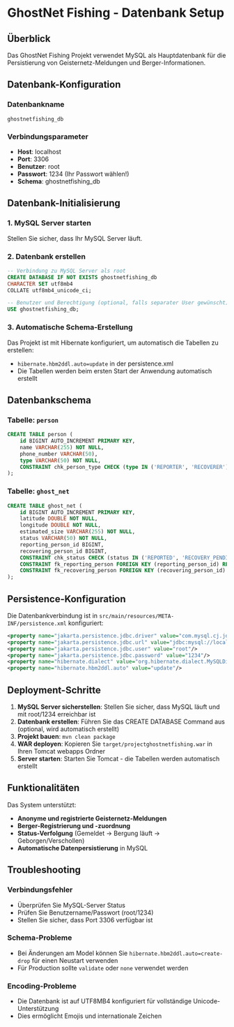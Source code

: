 # GhostNet Fishing - Datenbank Setup

## Überblick
Das GhostNet Fishing Projekt verwendet MySQL als Hauptdatenbank für die Persistierung von Geisternetz-Meldungen und Berger-Informationen.

## Datenbank-Konfiguration

### Datenbankname
```
ghostnetfishing_db
```

### Verbindungsparameter
- **Host**: localhost
- **Port**: 3306
- **Benutzer**: root
- **Passwort**: 1234 (Ihr Passwort wählen!)
- **Schema**: ghostnetfishing_db

## Datenbank-Initialisierung

### 1. MySQL Server starten
Stellen Sie sicher, dass Ihr MySQL Server läuft.

### 2. Datenbank erstellen
```sql
-- Verbindung zu MySQL Server als root
CREATE DATABASE IF NOT EXISTS ghostnetfishing_db 
CHARACTER SET utf8mb4 
COLLATE utf8mb4_unicode_ci;

-- Benutzer und Berechtigung (optional, falls separater User gewünscht)
USE ghostnetfishing_db;
```

### 3. Automatische Schema-Erstellung
Das Projekt ist mit Hibernate konfiguriert, um automatisch die Tabellen zu erstellen:
- `hibernate.hbm2ddl.auto=update` in der persistence.xml
- Die Tabellen werden beim ersten Start der Anwendung automatisch erstellt

## Datenbankschema

### Tabelle: `person`
```sql
CREATE TABLE person (
    id BIGINT AUTO_INCREMENT PRIMARY KEY,
    name VARCHAR(255) NOT NULL,
    phone_number VARCHAR(50),
    type VARCHAR(50) NOT NULL,
    CONSTRAINT chk_person_type CHECK (type IN ('REPORTER', 'RECOVERER'))
);
```

### Tabelle: `ghost_net`
```sql
CREATE TABLE ghost_net (
    id BIGINT AUTO_INCREMENT PRIMARY KEY,
    latitude DOUBLE NOT NULL,
    longitude DOUBLE NOT NULL,
    estimated_size VARCHAR(255) NOT NULL,
    status VARCHAR(50) NOT NULL,
    reporting_person_id BIGINT,
    recovering_person_id BIGINT,
    CONSTRAINT chk_status CHECK (status IN ('REPORTED', 'RECOVERY_PENDING', 'RECOVERED', 'LOST')),
    CONSTRAINT fk_reporting_person FOREIGN KEY (reporting_person_id) REFERENCES person(id),
    CONSTRAINT fk_recovering_person FOREIGN KEY (recovering_person_id) REFERENCES person(id)
);
```

## Persistence-Konfiguration

Die Datenbankverbindung ist in `src/main/resources/META-INF/persistence.xml` konfiguriert:

```xml
<property name="jakarta.persistence.jdbc.driver" value="com.mysql.cj.jdbc.Driver"/>
<property name="jakarta.persistence.jdbc.url" value="jdbc:mysql://localhost:3306/ghostnetfishing_db?useSSL=false&amp;allowPublicKeyRetrieval=true&amp;serverTimezone=UTC&amp;createDatabaseIfNotExist=true"/>
<property name="jakarta.persistence.jdbc.user" value="root"/>
<property name="jakarta.persistence.jdbc.password" value="1234"/>
<property name="hibernate.dialect" value="org.hibernate.dialect.MySQLDialect"/>
<property name="hibernate.hbm2ddl.auto" value="update"/>
```

## Deployment-Schritte

1. **MySQL Server sicherstellen**: Stellen Sie sicher, dass MySQL läuft und mit root/1234 erreichbar ist
2. **Datenbank erstellen**: Führen Sie das CREATE DATABASE Command aus (optional, wird automatisch erstellt)
3. **Projekt bauen**: `mvn clean package`
4. **WAR deployen**: Kopieren Sie `target/projectghostnetfishing.war` in Ihren Tomcat webapps Ordner
5. **Server starten**: Starten Sie Tomcat - die Tabellen werden automatisch erstellt

## Funktionalitäten

Das System unterstützt:
- **Anonyme und registrierte Geisternetz-Meldungen**
- **Berger-Registrierung und -zuordnung**
- **Status-Verfolgung** (Gemeldet → Bergung läuft → Geborgen/Verschollen)
- **Automatische Datenpersistierung** in MySQL

## Troubleshooting

### Verbindungsfehler
- Überprüfen Sie MySQL-Server Status
- Prüfen Sie Benutzername/Passwort (root/1234)
- Stellen Sie sicher, dass Port 3306 verfügbar ist

### Schema-Probleme
- Bei Änderungen am Model können Sie `hibernate.hbm2ddl.auto=create-drop` für einen Neustart verwenden
- Für Production sollte `validate` oder `none` verwendet werden

### Encoding-Probleme
- Die Datenbank ist auf UTF8MB4 konfiguriert für vollständige Unicode-Unterstützung
- Dies ermöglicht Emojis und internationale Zeichen
